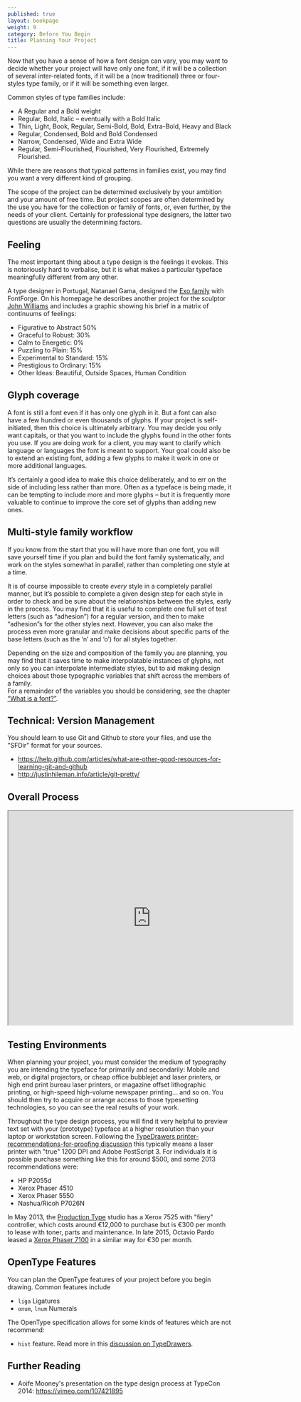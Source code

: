 ```yaml
---
published: true
layout: bookpage
weight: 9
category: Before You Begin
title: Planning Your Project
---
```


Now that you have a sense of how a font design can vary, you may want to decide whether your project
will have only one font, if it will be a collection of several inter-related fonts, if it will be a
(now traditional) three or four-styles type family, or if it will be something even larger.

Common styles of type families include:

* A Regular and a Bold weight
* Regular, Bold, Italic &ndash; eventually with a Bold Italic
* Thin, Light, Book, Regular, Semi-Bold, Bold, Extra-Bold, Heavy and Black 
* Regular, Condensed, Bold and Bold Condensed
* Narrow, Condensed, Wide and Extra Wide
* Regular, Semi-Flourished, Flourished, Very Flourished, Extremely Flourished.

While there are reasons that typical patterns in families exist, you may find you want a very
different kind of grouping.

The scope of the project can be determined exclusively by your ambition and your amount of free
time. But project scopes are often determined by the use you have for the collection or family of
fonts, or, even further, by the needs of your client. Certainly for professional type designers,
the latter two questions are usually the determining factors.

## Feeling

The most important thing about a type design is the feelings it evokes. 
This is notoriously hard to verbalise, but it is what makes a particular typeface meaningfully different from any other. 

A type designer in Portugal, Natanael Gama, designed the [Exo family](https://www.google.com/fonts/specimen/Exo) with FontForge. 
On his homepage he describes another project for the sculptor [John Williams](http://ndiscovered.com/john-williams/) and includes a graphic showing his brief in a matrix of continuums of feelings:

* Figurative to Abstract 50%
* Graceful to Robust: 30%
* Calm to Energetic: 0%
* Puzzling to Plain: 15%
* Experimental to Standard: 15%
* Prestigious to Ordinary: 15%
* Other Ideas: Beautiful, Outside Spaces, Human Condition

## Glyph coverage

A font is still a font even if it has only one glyph in it. But a font can also have a few hundred
or even thousands of glyphs. If your project is self-initiated, then this choice is ultimately
arbitrary. You may decide you only want capitals, or that you want to include the glyphs found in
the other fonts you use. If you are doing work for a client, you may want to clarify which language
or languages the font is meant to support. Your goal could also be to extend an existing font,
adding a few glyphs to make it work in one or more additional languages.

It’s certainly a good idea to make this choice deliberately, and to err on the side of including
less rather than more. Often as a typeface is being made, it can be tempting to include more and
more glyphs &ndash; but it is frequently more valuable to continue to improve the core set of glyphs
than adding new ones.

## Multi-style family workflow

If you know from the start that you will have more than one font, you will save yourself time if you
plan and build the font family systematically, and work on the styles somewhat in parallel, rather
than completing one style at a time.

It is of course impossible to create *every* style in a completely parallel manner, but it’s
possible to complete a given design step for each style in order to check and be sure about the
relationships between the styles, early in the process. You may find that it is useful to complete
one full set of test letters (such as “adhesion”) for a regular version, and then to make
“adhesion”s for the other styles next. However, you can also make the process even more granular and
make decisions about specific parts of the base letters (such as the ‘n’ and ‘o’) for all styles
together.

Depending on the size and composition of the family you are planning, you may find that it saves
time to make interpolatable instances of glyphs, not only so you can interpolate intermediate
styles, but to aid making design choices about those typographic variables that shift across the
members of a family.  
For a remainder of the variables you should be considering, see the chapter [“What is a
font?”](What_Is_a_Font.html).

## Technical: Version Management 

You should learn to use Git and Github to store your files, and use the "SFDir" format for your sources.

* <https://help.github.com/articles/what-are-other-good-resources-for-learning-git-and-github>
* <http://justinhileman.info/article/git-pretty/>

## Overall Process

<iframe src="https://docs.google.com/file/d/0BxPD9osVW0s6SGNQRUs3ZmZrUzA/preview" width="640" height="480"></iframe>

## Testing Environments

When planning your project, you must consider the medium of typography you are intending the typeface for primarily and secondarily:
Mobile and web, or digital projectors, or cheap office bubblejet and laser printers, or high end print bureau laser printers, or magazine offset lithographic printing, or high-speed high-volume newspaper printing... and so on. 
You should then try to acquire or arrange access to those typesetting technologies, so you can see the real results of your work.

Throughout the type design process, you will find it very helpful to preview text set with your (prototype) typeface at a higher resolution than your laptop or workstation screen. 
Following the [TypeDrawers printer-recommendations-for-proofing discussion](http://typedrawers.com/discussion/314/printer-recommendations-for-proofing) this typically means a laser printer with "true" 1200 DPI and Adobe PostScript 3. 
For individuals it is possible purchase something like this for around $500, and some 2013 recommendations were:

* HP P2055d
* Xerox Phaser 4510 
* Xerox Phaser 5550
* Nashua/Ricoh P7026N

In May 2013, the [Production Type](http://productiontype.com) studio has a Xerox 7525 with "fiery" controller, which costs around €12,000 to purchase but is €300 per month to lease with toner, parts and maintenance.
In late 2015, Octavio Pardo leased a [Xerox Phaser 7100](
http://www.xerox.es/oficina/impresoras/impresoras-en-color/phaser-7100/eses.html) in a similar way for €30 per month.

## OpenType Features

You can plan the OpenType features of your project before you begin drawing.
Common features include

* `liga` Ligatures
* `onum`, `lnum` Numerals

The OpenType specification allows for some kinds of features which are not recommend:

* `hist` feature. Read more in this [discussion on TypeDrawers](http://typedrawers.com/discussion/1358/what-are-the-best-practices-for-the-hist-feature-long-s).

## Further Reading

* Aoife Mooney's presentation on the type design process at TypeCon 2014: <https://vimeo.com/107421895>
